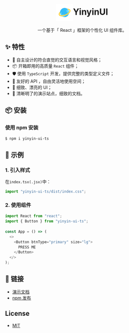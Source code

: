 <h1 align="center">
<img src="/public/logo.svg" align="center" width="55px"/>YinyinUI
</h1>

<p align="center">一个基于「 React 」框架的个性化 UI 组件库。</p>

## ✨ 特性

- 👑 自主设计的符合直觉的交互语言和视觉风格；
- 📦 开箱即用的高质量 `React` 组件；
- 🛡️ 使用 `TypeScript` 开发，提供完整的类型定义文件；
- 🎃 友好的 API ，自由灵活地使用空间；
- 🎠 细致、漂亮的 UI；
- 📁 清晰明了的演示站点，细致的文档。

## 📦 安装

### 使用 npm 安装

```shell
$ npm i yinyin-ui-ts
```

## 🔨 示例

### 1. 引入样式

在`index.tsx(.jsx)`中：

```js
import "yinyin-ui-ts/dist/index.css";
```

### 2. 使用组件

```js
import React from "react";
import { Button } from "yinyin-ui-ts";

const App = () => (
  <>
    <Button btnType="primary" size="lg">
      PRESS ME
    </Button>
  </>
);
```

## 🔗 链接

- [演示文档](https://yinyin-ui-ts.vercel.app/)
- [npm 发布](https://www.npmjs.com/package/yinyin-ui-ts)

## License

- [MIT](https://opensource.org/license/MIT)
